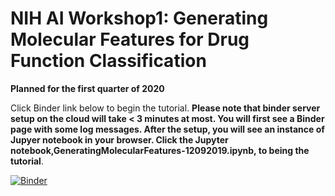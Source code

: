 # NIH AI Workshop1: Generating Molecular Features for Drug Function Classification  
**Planned for the first quarter of 2020**

Click Binder link below to begin the tutorial. **Please note that binder server setup on the cloud will take < 3 minutes at most. You will first see a Binder page with some log messages. After the setup, you will see an instance of Jupyer notebook in your browser. Click the Jupyter notebook,GeneratingMolecularFeatures-12092019.ipynb, to being the tutorial**.

[![Binder](https://mybinder.org/badge_logo.svg)](https://mybinder.org/v2/gh/ravichas/SRWkshp1/master)

